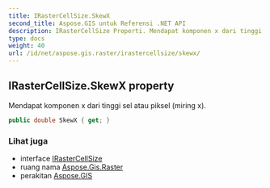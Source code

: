 ```yaml
---
title: IRasterCellSize.SkewX
second_title: Aspose.GIS untuk Referensi .NET API
description: IRasterCellSize Properti. Mendapat komponen x dari tinggi sel atau piksel miring x.
type: docs
weight: 40
url: /id/net/aspose.gis.raster/irastercellsize/skewx/
---
```

## IRasterCellSize.SkewX property

Mendapat komponen x dari tinggi sel atau piksel (miring x).

```csharp
public double SkewX { get; }
```

### Lihat juga

* interface [IRasterCellSize](../)
* ruang nama [Aspose.Gis.Raster](../../irastercellsize/)
* perakitan [Aspose.GIS](../../../)


